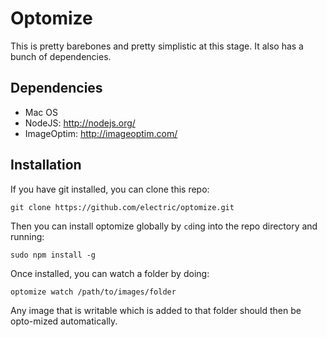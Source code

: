 # Optomize

This is pretty barebones and pretty simplistic at this stage. It also has a bunch of dependencies.

## Dependencies

- Mac OS
- NodeJS: http://nodejs.org/
- ImageOptim: http://imageoptim.com/

## Installation

If you have git installed, you can clone this repo:

`git clone https://github.com/electric/optomize.git`

Then you can install optomize globally by `cd`ing into the repo directory and running:

`sudo npm install -g`

Once installed, you can watch a folder by doing:

`optomize watch /path/to/images/folder`

Any image that is writable which is added to that folder should then be opto-mized automatically.